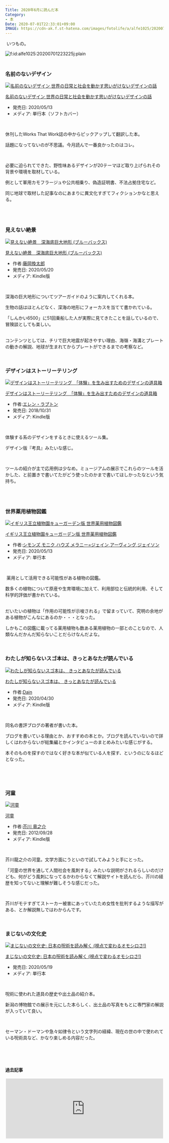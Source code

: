 ```yaml
---
Title: 2020年6月に読んだ本
Category:
- 本
Date: 2020-07-01T22:33:01+09:00
IMAGE: https://cdn-ak.f.st-hatena.com/images/fotolife/a/alfe1025/20200701/20200701223225.jpg
---
```


<p> いつもの。</p>
<p><img src="https://cdn-ak.f.st-hatena.com/images/fotolife/a/alfe1025/20200701/20200701223225.jpg" alt="f:id:alfe1025:20200701223225j:plain" title="f:id:alfe1025:20200701223225j:plain" class="hatena-fotolife" itemprop="image" /></p>

### <br />名前のないデザイン

<div class="freezed">
<div class="hatena-asin-detail"><a href="https://www.amazon.co.jp/exec/obidos/ASIN/4766133935/ab1025-22/"><img src="https://m.media-amazon.com/images/I/51bR1IbTpdL._SL160_.jpg" class="hatena-asin-detail-image" alt="名前のないデザイン 世界の日常と社会を動かす思いがけないデザインの話" title="名前のないデザイン 世界の日常と社会を動かす思いがけないデザインの話" /></a>
<div class="hatena-asin-detail-info">
<p class="hatena-asin-detail-title"><a href="https://www.amazon.co.jp/exec/obidos/ASIN/4766133935/ab1025-22/">名前のないデザイン 世界の日常と社会を動かす思いがけないデザインの話</a></p>
<ul>
<li><span class="hatena-asin-detail-label">発売日:</span> 2020/05/13</li>
<li><span class="hatena-asin-detail-label">メディア:</span> 単行本（ソフトカバー）</li>
</ul>
</div>
<div class="hatena-asin-detail-foot"> </div>
</div>
</div>
<p>休刊したWorks That Work誌の中からピックアップして翻訳した本。</p>
<p>話題になってないのが不思議。今月読んで一番良かったのはコレ。</p>
<p> </p>
<p>必要に迫られてできた、野性味あるデザインが20テーマほど取り上げられその背景や環境を取材している。</p>
<p>例として軍用カモフラージュや公共相乗り、偽造証明書、不法占拠住宅など。</p>
<p>同じ地球で取材した記事なのにあまりに異文化すぎてフィクションかなと思える。</p>
<p> </p>

### <br />見えない絶景

<div class="freezed">
<div class="hatena-asin-detail"><a href="https://www.amazon.co.jp/exec/obidos/ASIN/B088KJG9L8/ab1025-22/"><img src="https://m.media-amazon.com/images/I/51XLyp2BrlL._SL160_.jpg" class="hatena-asin-detail-image" alt="見えない絶景　深海底巨大地形 (ブルーバックス)" title="見えない絶景　深海底巨大地形 (ブルーバックス)" /></a>
<div class="hatena-asin-detail-info">
<p class="hatena-asin-detail-title"><a href="https://www.amazon.co.jp/exec/obidos/ASIN/B088KJG9L8/ab1025-22/">見えない絶景　深海底巨大地形 (ブルーバックス)</a></p>
<ul>
<li><span class="hatena-asin-detail-label">作者:</span><a href="http://d.hatena.ne.jp/keyword/%C6%A3%B2%AC%B4%B9%C2%C0%CF%BA" class="keyword">藤岡換太郎</a></li>
<li><span class="hatena-asin-detail-label">発売日:</span> 2020/05/20</li>
<li><span class="hatena-asin-detail-label">メディア:</span> Kindle版</li>
</ul>
</div>
<div class="hatena-asin-detail-foot"> </div>
</div>
</div>
<p>深海の巨大地形についてツアーガイドのように案内してくれる本。</p>
<p>生物の話はほとんどなく、深海の地形にフォーカスを当てて書かれている。</p>
<p>「しんかい6500」に51回乗船した人が実際に見てきたことを話しているので、冒険談としても楽しい。</p>
<p><br />コンテンツとしては、チリで巨大地震が起きやすい理由、海嶺・海溝とプレートの動きの解説、地球が生まれてからプレートができるまでの考察など。</p>
<p> </p>

### デザインはストーリーテリング

<div class="freezed">
<div class="hatena-asin-detail"><a href="https://www.amazon.co.jp/exec/obidos/ASIN/B07J62CY6H/ab1025-22/"><img src="https://m.media-amazon.com/images/I/51hkcARsMPL._SL160_.jpg" class="hatena-asin-detail-image" alt="デザインはストーリーテリング　「体験」を生み出すためのデザインの道具箱" title="デザインはストーリーテリング　「体験」を生み出すためのデザインの道具箱" /></a>
<div class="hatena-asin-detail-info">
<p class="hatena-asin-detail-title"><a href="https://www.amazon.co.jp/exec/obidos/ASIN/B07J62CY6H/ab1025-22/">デザインはストーリーテリング　「体験」を生み出すためのデザインの道具箱</a></p>
<ul>
<li><span class="hatena-asin-detail-label">作者:</span><a href="http://d.hatena.ne.jp/keyword/%A5%A8%A5%EC%A5%F3%A1%A6%A5%E9%A5%D7%A5%C8%A5%F3" class="keyword">エレン・ラプトン</a></li>
<li><span class="hatena-asin-detail-label">発売日:</span> 2018/10/31</li>
<li><span class="hatena-asin-detail-label">メディア:</span> Kindle版</li>
</ul>
</div>
<div class="hatena-asin-detail-foot"> </div>
</div>
</div>
<p>体験する系のデザインをするときに使えるツール集。</p>
<p>デザイン版『考具』みたいな感じ。</p>
<p> </p>
<p>ツールの紹介が主で応用例は少なめ。ミュージアムの展示でこれらのツールを活かした、と前置きで書いてたがどう使ったのかまで書いてほしかったなという気持ち。</p>
<p> </p>

### <br />世界薬用植物図鑑

<div class="freezed">
<div class="hatena-asin-detail"><a href="https://www.amazon.co.jp/exec/obidos/ASIN/4562057386/ab1025-22/"><img src="https://m.media-amazon.com/images/I/51yXucsry2L._SL160_.jpg" class="hatena-asin-detail-image" alt="イギリス王立植物園キューガーデン版 世界薬用植物図鑑" title="イギリス王立植物園キューガーデン版 世界薬用植物図鑑" /></a>
<div class="hatena-asin-detail-info">
<p class="hatena-asin-detail-title"><a href="https://www.amazon.co.jp/exec/obidos/ASIN/4562057386/ab1025-22/">イギリス王立植物園キューガーデン版 世界薬用植物図鑑</a></p>
<ul>
<li><span class="hatena-asin-detail-label">作者:</span><a href="http://d.hatena.ne.jp/keyword/%A5%B7%A5%E2%A5%F3%A5%BA%2C%A5%E2%A5%CB%A5%AF" class="keyword">シモンズ,モニク</a>,<a href="http://d.hatena.ne.jp/keyword/%A5%CF%A5%A6%A5%BA%2C%A5%E1%A5%E9%A5%CB%A1%BC%3D%A5%B8%A5%A7%A5%A4%A5%F3" class="keyword">ハウズ,メラニー=ジェイン</a>,<a href="http://d.hatena.ne.jp/keyword/%A5%A2%A1%BC%A5%F4%A5%A3%A5%F3%A5%B0%2C%A5%B8%A5%A7%A5%A4%A5%BD%A5%F3" class="keyword">アーヴィング,ジェイソン</a></li>
<li><span class="hatena-asin-detail-label">発売日:</span> 2020/05/13</li>
<li><span class="hatena-asin-detail-label">メディア:</span> 単行本</li>
</ul>
</div>
<div class="hatena-asin-detail-foot"> </div>
</div>
</div>
<p> 薬用として活用できる可能性がある植物の図鑑。</p>
<p>数多くの植物について原産や生育環境に加えて、利用部位と伝統的利用、そして科学的評価が書かれている。</p>
<p><br />だいたいの植物は「作用の可能性が示唆される」で留まっていて、究明の余地がある植物がこんなにあるのか・・・となった。</p>
<p>しかもこの図鑑に載ってる薬用植物も数ある薬用植物の一部とのことなので、人類なんだかんだ知らないことだらけなんだよな。</p>
<p> </p>

### わたしが知らないスゴ本は、きっとあなたが読んでいる

<div class="freezed">
<div class="hatena-asin-detail"><a href="https://www.amazon.co.jp/exec/obidos/ASIN/B087M2V5G6/ab1025-22/"><img src="https://m.media-amazon.com/images/I/51pVimw0bCL._SL160_.jpg" class="hatena-asin-detail-image" alt="わたしが知らないスゴ本は、 きっとあなたが読んでいる" title="わたしが知らないスゴ本は、 きっとあなたが読んでいる" /></a>
<div class="hatena-asin-detail-info">
<p class="hatena-asin-detail-title"><a href="https://www.amazon.co.jp/exec/obidos/ASIN/B087M2V5G6/ab1025-22/">わたしが知らないスゴ本は、 きっとあなたが読んでいる</a></p>
<ul>
<li><span class="hatena-asin-detail-label">作者:</span><a href="http://d.hatena.ne.jp/keyword/Dain" class="keyword">Dain</a></li>
<li><span class="hatena-asin-detail-label">発売日:</span> 2020/04/30</li>
<li><span class="hatena-asin-detail-label">メディア:</span> Kindle版</li>
</ul>
</div>
<div class="hatena-asin-detail-foot"> </div>
</div>
</div>
<p>同名の書評ブログの著者が書いた本。</p>
<p>ブログを書いている理由とか、おすすめの本とか。ブログを読んでいないので詳しくはわからないが総集編とかインタビューのまとめみたいな感じがする。</p>
<p>本そのものを探すのではなく好きな本が似ている人を探す、というのになるほどとなった。</p>
<p> </p>
<p> </p>

### 河童 

<div class="freezed">
<div class="hatena-asin-detail"><a href="https://www.amazon.co.jp/exec/obidos/ASIN/B009IWNFY4/ab1025-22/"><img src="https://m.media-amazon.com/images/I/41+xWcitoHL._SL160_.jpg" class="hatena-asin-detail-image" alt="河童" title="河童" /></a>
<div class="hatena-asin-detail-info">
<p class="hatena-asin-detail-title"><a href="https://www.amazon.co.jp/exec/obidos/ASIN/B009IWNFY4/ab1025-22/">河童</a></p>
<ul>
<li><span class="hatena-asin-detail-label">作者:</span><a href="http://d.hatena.ne.jp/keyword/%B3%A9%C0%EE%20%CE%B5%C7%B7%B2%F0" class="keyword">芥川 竜之介</a></li>
<li><span class="hatena-asin-detail-label">発売日:</span> 2012/09/28</li>
<li><span class="hatena-asin-detail-label">メディア:</span> Kindle版</li>
</ul>
</div>
<div class="hatena-asin-detail-foot"> </div>
</div>
</div>
<p>芥川龍之介の河童。文学方面にうといので試してみようと手にとった。</p>
<p>「河童の世界を通して人間社会を風刺する」みたいな説明がされるらしいのだけども、何がどう風刺になってるかわからなくて解説サイトを読んだら、芥川の経歴を知ってないと理解が難しそうな感じだった。</p>
<p> </p>
<p>芥川がモテすぎてストーカー被害にあっていたため女性を批判するような描写がある、とか解説無しではわからんです。</p>
<p> </p>

### まじないの文化史

<div class="freezed">
<div class="hatena-asin-detail"><a href="https://www.amazon.co.jp/exec/obidos/ASIN/4309228038/ab1025-22/"><img src="https://m.media-amazon.com/images/I/517Qa2QKs+L._SL160_.jpg" class="hatena-asin-detail-image" alt="まじないの文化史: 日本の呪術を読み解く (視点で変わるオモシロさ!)" title="まじないの文化史: 日本の呪術を読み解く (視点で変わるオモシロさ!)" /></a>
<div class="hatena-asin-detail-info">
<p class="hatena-asin-detail-title"><a href="https://www.amazon.co.jp/exec/obidos/ASIN/4309228038/ab1025-22/">まじないの文化史: 日本の呪術を読み解く (視点で変わるオモシロさ!)</a></p>
<ul>
<li><span class="hatena-asin-detail-label">発売日:</span> 2020/05/19</li>
<li><span class="hatena-asin-detail-label">メディア:</span> 単行本</li>
</ul>
</div>
<div class="hatena-asin-detail-foot"> </div>
</div>
</div>
<p>呪術に使われた道具の歴史や出土品の紹介本。</p>
<p>新潟の博物館での展示を元にした本らしく、出土品の写真をもとに専門家の解説が入っていて良い。</p>
<p> </p>
<p>セーマン・ドーマンや急々如律令という文字列の経緯、現在の世の中で使われている呪術具など、かなり楽しめる内容だった。</p>
<p> </p>
<p> </p>
<h4>過去記事</h4>
<p><iframe class="embed-card embed-blogcard" style="display: block; width: 100%; height: 190px; max-width: 500px; margin: auto;" title="2020年5月に読んだ本 - FUN YOU BLOG" src="https://hatenablog-parts.com/embed?url=https%3A%2F%2Fblog.alfebelow.com%2Fentry%2F2020%2F05%2F30%2F2020%25E5%25B9%25B45%25E6%259C%2588%25E3%2581%25AB%25E8%25AA%25AD%25E3%2582%2593%25E3%2581%25A0%25E6%259C%25AC" frameborder="0" scrolling="no"></iframe></p>
<p> </p>
